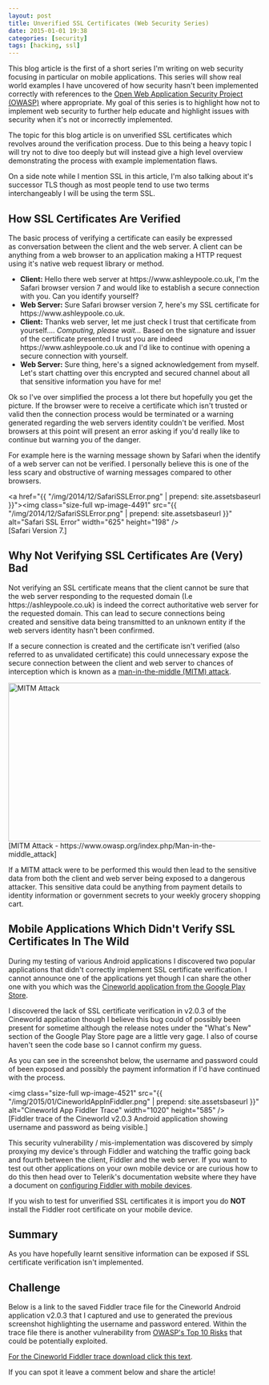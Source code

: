```yaml
---
layout: post
title: Unverified SSL Certificates (Web Security Series)
date: 2015-01-01 19:38
categories: [security]
tags: [hacking, ssl]
---
```

This blog article is the first of a short series I'm writing on web security focusing in particular on mobile applications. This series will show real world examples I have uncovered of how security hasn't been implemented correctly with references to the <a title="Open Web Application Security Project" href="https://www.owasp.org/index.php/Main_Page" target="_blank">Open Web Application Security Project (OWASP)</a> where appropriate. My goal of this series is to highlight how not to implement web security to further help educate and highlight issues with security when it's not or incorrectly implemented.

The topic for this blog article is on unverified SSL certificates which revolves around the verification process. Due to this being a heavy topic I will try not to dive too deeply but will instead give a high level overview demonstrating the process with example implementation flaws.

On a side note while I mention SSL in this article, I'm also talking about it's successor TLS though as most people tend to use two terms interchangeably I will be using the term SSL.
<h2>How SSL Certificates Are Verified</h2>
The basic process of verifying a certificate can easily be expressed as conversation between the client and the web server. A client can be anything from a web browser to an application making a HTTP request using it's native web request library or method.
<ul>
	<li><strong>Client:</strong> Hello there web server at https://www.ashleypoole.co.uk, I'm the Safari browser version 7 and would like to establish a secure connection with you. Can you identify yourself?</li>
	<li><strong>Web Server:</strong> Sure Safari browser version 7, here's my SSL certificate for https://www.ashleypoole.co.uk.</li>
	<li><strong>Client:</strong> Thanks web server, let me just check I trust that certificate from yourself.... <em>Computing, please wait... </em>Based on the signature and issuer of the certificate presented I trust you are indeed https://www.ashleypoole.co.uk and I'd like to continue with opening a secure connection with yourself.</li>
	<li><strong>Web Server:</strong> Sure thing, here's a signed acknowledgement from myself. Let's start chatting over this encrypted and secured channel about all that sensitive information you have for me!</li>
</ul>

Ok so I've over simplified the process a lot there but hopefully you get the picture. If the browser were to receive a certificate which isn't trusted or valid then the connection process would be terminated or a warning generated regarding the web servers identity couldn't be verified. Most browsers at this point will present an error asking if you'd really like to continue but warning you of the danger.

For example here is the warning message shown by Safari when the identify of a web server can not be verified. I personally believe this is one of the less scary and obstructive of warning messages compared to other browsers.

<a href="{{ "/img/2014/12/SafariSSLError.png" | prepend: site.assetsbaseurl }}"><img class="size-full wp-image-4491" src="{{ "/img/2014/12/SafariSSLError.png" | prepend: site.assetsbaseurl }}" alt="Safari SSL Error" width="625" height="198" /></a>  
[Safari Version 7.]

<h2>Why Not Verifying SSL Certificates Are (Very) Bad</h2>
Not verifying an SSL certificate means that the client cannot be sure that the web server responding to the requested domain (I.e https://ashleypoole.co.uk) is indeed the correct authoritative web server for the requested domain. This can lead to secure connections being created and sensitive data being transmitted to an unknown entity if the web servers identity hasn't been confirmed.

If a secure connection is created and the certificate isn't verified (also referred to as unvalidated certificate) this could unnecessary expose the secure connection between the client and web server to chances of interception which is known as a <a title="Man in the middle (MITM) attack" href="https://www.owasp.org/index.php/Man-in-the-middle_attack" target="_blank">man-in-the-middle (MITM) attack</a>.

<img class="" src="https://www.owasp.org/images/2/21/Main_the_middle.JPG" alt="MITM Attack" width="569" height="316" />  
[MITM Attack - https://www.owasp.org/index.php/Man-in-the-middle_attack]

If a MITM attack were to be performed this would then lead to the sensitive data from both the client and web server being exposed to a dangerous attacker. This sensitive data could be anything from payment details to identity information or government secrets to your weekly grocery shopping cart.
<h2>Mobile Applications Which Didn't Verify SSL Certificates In The Wild</h2>
During my testing of various Android applications I discovered two popular applications that didn't correctly implement SSL certificate verification. I cannot announce one of the applications yet though I can share the other one with you which was the <a title="Google Play Store - Cineworld Application " href="https://play.google.com/store/apps/details?id=com.cineworld&amp;hl=en_GB" target="_blank">Cineworld application from the Google Play Store</a>.

I discovered the lack of SSL certificate verification in v2.0.3 of the Cineworld application though I believe this bug could of possibly been present for sometime although the release notes under the "What's New" section of the Google Play Store page are a little very gage. I also of course haven't seen the code base so I cannot confirm my guess.

As you can see in the screenshot below, the username and password could of been exposed and possibly the payment information if I'd have continued with the process.

<img class="size-full wp-image-4521" src="{{ "/img/2015/01/CineworldAppInFiddler.png" | prepend: site.assetsbaseurl }}" alt="Cineworld App Fiddler Trace" width="1020" height="585" />  
[Fiddler trace of the Cineworld v2.0.3 Android application showing username and password as being visible.]

This security vulnerability / mis-implementation was discovered by simply proxying my device's through Fiddler and watching the traffic going back and fourth between the client, Fiddler and the web server. If you want to test out other applications on your own mobile device or are curious how to do this then head over to Telerik's documentation website where they have a document on <a title="Configuring Fiddler For Devices" href="http://docs.telerik.com/fiddler/Configure-Fiddler/Tasks/ConfigureFiddler" target="_blank">configuring Fiddler with mobile devices</a>.

If you wish to test for unverified SSL certificates it is import you do <strong>NOT</strong> install the Fiddler root certificate on your mobile device.
<h2>Summary</h2>
As you have hopefully learnt sensitive information can be exposed if SSL certificate verification isn't implemented.
<h2>Challenge</h2>
Below is a link to the saved Fiddler trace file for the Cineworld Android application v2.0.3 that I captured and use to generated the previous screenshot highlighting the username and password entered. Within the trace file there is another vulnerability from <a title="OWASP Top 10 Risks" href="https://www.owasp.org/index.php/Top_10_2013-Top_10" target="_blank">OWASP's Top 10 Risks</a> that could be potentially exploited.

<a title="Cineworld Fiddler Trace" href="http://goo.gl/SPcBJO" target="_blank">For the Cineworld Fiddler trace download click this text</a>.

If you can spot it leave a comment below and share the article!
